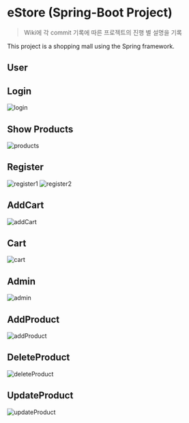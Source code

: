 # eStore (Spring-Boot Project)

> Wiki에 각 commit 기록에 따른 프로젝트의 진행 별 설명을 기록

This project is a shopping mall using the Spring framework.

## User

## Login

![login](./assets/login1.gif)

## Show Products

![products](./assets/Products.gif)

## Register

![register1](./assets/register1.gif)
![register2](./assets/register2.gif)

## AddCart

![addCart](./assets/addCart.gif)

## Cart

![cart](./assets/carting.gif)

## Admin

![admin](./assets/admin.gif)

## AddProduct

![addProduct](./assets/addProduct.gif)

## DeleteProduct

![deleteProduct](./assets/deleteProduct.gif)

## UpdateProduct

![updateProduct](./assets/updateProduct.gif)


